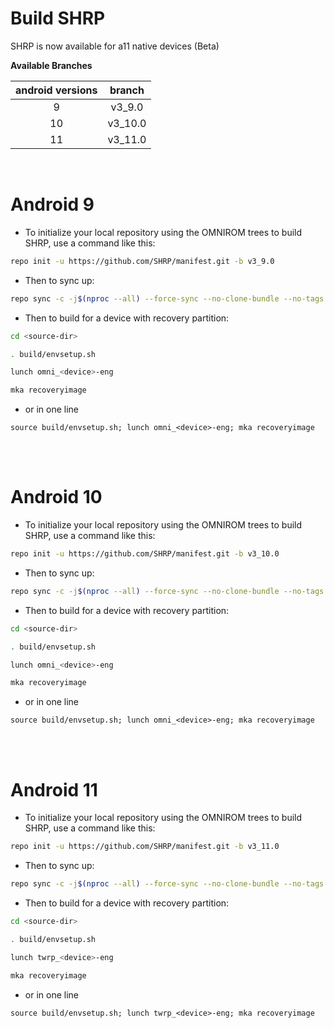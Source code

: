 # Build SHRP

SHRP is now available for a11 native devices (Beta)

**Available Branches**

| android versions | branch  |
| :--------------: | :-----: |
|        9         | v3_9.0  |
|        10        | v3_10.0 |
|        11        | v3_11.0 |

<br />

# Android 9

- To initialize your local repository using the OMNIROM trees to build SHRP, use a command like this:

```bash
repo init -u https://github.com/SHRP/manifest.git -b v3_9.0
```

- Then to sync up:

```bash
repo sync -c -j$(nproc --all) --force-sync --no-clone-bundle --no-tags
```

- Then to build for a device with recovery partition:

```bash
cd <source-dir>

. build/envsetup.sh

lunch omni_<device>-eng

mka recoveryimage
```

- or in one line

```
source build/envsetup.sh; lunch omni_<device>-eng; mka recoveryimage
```

<br /><br />

# Android 10

- To initialize your local repository using the OMNIROM trees to build SHRP, use a command like this:

```bash
repo init -u https://github.com/SHRP/manifest.git -b v3_10.0
```

- Then to sync up:

```bash
repo sync -c -j$(nproc --all) --force-sync --no-clone-bundle --no-tags
```

- Then to build for a device with recovery partition:

```bash
cd <source-dir>

. build/envsetup.sh

lunch omni_<device>-eng

mka recoveryimage
```

- or in one line

```
source build/envsetup.sh; lunch omni_<device>-eng; mka recoveryimage
```

<br /><br />

# Android 11

- To initialize your local repository using the OMNIROM trees to build SHRP, use a command like this:

```bash
repo init -u https://github.com/SHRP/manifest.git -b v3_11.0
```

- Then to sync up:

```bash
repo sync -c -j$(nproc --all) --force-sync --no-clone-bundle --no-tags
```

- Then to build for a device with recovery partition:

```bash
cd <source-dir>

. build/envsetup.sh

lunch twrp_<device>-eng

mka recoveryimage
```

- or in one line

```
source build/envsetup.sh; lunch twrp_<device>-eng; mka recoveryimage
```
